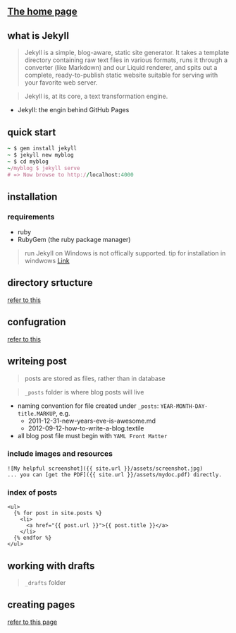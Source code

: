 ## [The home page](https://jekyllrb.com/docs/frontmatter/)

## what is JekyII
>Jekyll is a simple, blog-aware, static site generator.
It takes a template directory containing raw text files in various formats, runs it through a converter (like Markdown) and our Liquid renderer, and spits out a complete, ready-to-publish static website suitable for serving with your favorite web server.

>Jekyll is, at its core, a text transformation engine. 

- JekyII: the engin behind GitHub Pages

## quick start
``` ruby
~ $ gem install jekyll
~ $ jekyll new myblog
~ $ cd myblog
~/myblog $ jekyll serve
# => Now browse to http://localhost:4000
```

## installation
### requirements
- ruby
- RubyGem (the ruby package manager)
> run JekyII on Windows is not offically supported.
tip for installation in windwows [Link](https://jekyllrb.com/docs/windows/#installation)

## directory srtucture
[refer to this](https://jekyllrb.com/docs/structure/)

## confugration
[refer to this](https://jekyllrb.com/docs/configuration/)

## writeing post
> posts are stored as files, rather than in database

> `_posts` folder is where blog posts will live

- naming convention for file created under `_posts`: `YEAR-MONTH-DAY-title.MARKUP`, e.g.
  - 2011-12-31-new-years-eve-is-awesome.md
  - 2012-09-12-how-to-write-a-blog.textile
- all blog post file must begin with `YAML Front Matter`

### include images and resources
```
![My helpful screenshot]({{ site.url }}/assets/screenshot.jpg)
... you can [get the PDF]({{ site.url }}/assets/mydoc.pdf) directly.
```

### index of posts
```
<ul>
  {% for post in site.posts %}
    <li>
      <a href="{{ post.url }}">{{ post.title }}</a>
    </li>
  {% endfor %}
</ul>
```

## working with drafts
> `_drafts` folder

## creating pages
[refer to this page](https://jekyllrb.com/docs/pages/)